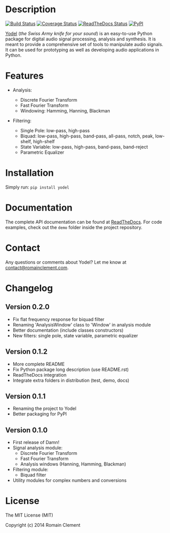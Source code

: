 Description
===========

[![Build Status](https://travis-ci.org/rclement/yodel.svg?branch=develop)](https://travis-ci.org/rclement/yodel)
[![Coverage Status](https://coveralls.io/repos/rclement/yodel/badge.png?branch=develop)](https://coveralls.io/r/rclement/yodel?branch=develop)
[![ReadTheDocs Status](https://readthedocs.org/projects/yodel/badge/?version=latest)](https://readthedocs.org/projects/yodel)
[![PyPI](http://img.shields.io/pypi/dm/yodel.svg)](https://pypi.python.org/pypi/yodel)

[Yodel](http://www.romainclement.com/yodel) (_the Swiss Army knife for your sound_) is an easy-to-use Python package
for digital audio signal processing, analysis and synthesis.
It is meant to provide a comprehensive set of tools to manipulate audio signals.
It can be used for prototyping as well as developing audio applications in Python.

Features
========

* Analysis:

    * Discrete Fourier Transform
    * Fast Fourier Transform
    * Windowing: Hamming, Hanning, Blackman

* Filtering:

    * Single Pole: low-pass, high-pass
    * Biquad: low-pass, high-pass, band-pass, all-pass, notch, peak, low-shelf, high-shelf
    * State Variable: low-pass, high-pass, band-pass, band-reject
    * Parametric Equalizer

Installation
============

Simply run: `pip install yodel`

Documentation
=============

The complete API documentation can be found at [ReadTheDocs](http://yodel.readthedocs.org/en/latest/).
For code examples, check out the `demo` folder inside the project repository.

Contact
=======

Any questions or comments about Yodel? Let me know at [contact@romainclement.com](mailto:contact@romainclement.com).

Changelog
=========

Version 0.2.0
-------------

* Fix flat frequency response for biquad filter
* Renaming 'AnalysisWindow' class to 'Window' in analysis module
* Better documentation (include classes constructors)
* New filters: single pole, state variable, parametric equalizer

Version 0.1.2
-------------

* More complete README
* Fix Python package long description (use README.rst)
* ReadTheDocs integration
* Integrate extra folders in distribution (test, demo, docs)

Version 0.1.1
-------------

* Renaming the project to Yodel
* Better packaging for PyPI

Version 0.1.0
-------------

* First release of Damn!
* Signal analysis module:
    * Discrete Fourier Transform
    * Fast Fourier Transform
    * Analysis windows (Hanning, Hamming, Blackman)
* Filtering module:
    * Biquad filter
* Utility modules for complex numbers and conversions

License
=======

The MIT License (MIT)

Copyright (c) 2014 Romain Clement
